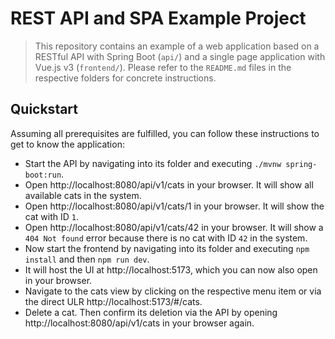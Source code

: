 # REST API and SPA Example Project

> This repository contains an example of a web application based on a RESTful API with Spring Boot (`api/`) and a single page application with Vue.js v3 (`frontend/`).
> Please refer to the `README.md` files in the respective folders for concrete instructions.

## Quickstart

Assuming all prerequisites are fulfilled, you can follow these instructions to get to know the application:
- Start the API by navigating into its folder and executing `./mvnw spring-boot:run`.
- Open http://localhost:8080/api/v1/cats in your browser. It will show all available cats in the system.
- Open http://localhost:8080/api/v1/cats/1 in your browser. It will show the cat with ID `1`.
- Open http://localhost:8080/api/v1/cats/42 in your browser. It will show a `404 Not found` error because there is no cat with ID `42` in the system.
- Now start the frontend by navigating into its folder and executing `npm install` and then `npm run dev`.
- It will host the UI at http://localhost:5173, which you can now also open in your browser.
- Navigate to the cats view by clicking on the respective menu item or via the direct ULR http://localhost:5173/#/cats.
- Delete a cat. Then confirm its deletion via the API by opening http://localhost:8080/api/v1/cats in your browser again.

